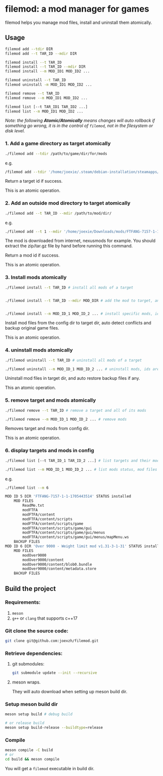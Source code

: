 # filemod: a mod manager for games

filemod helps you manage mod files, install and uninstall them atomically.

## Usage

```bash
filemod add --tdir DIR
filemod add --t TAR_ID --mdir DIR

filemod install --t TAR_ID
filemod install --t TAR_ID --mdir DIR
filemod install --m MOD_ID1 MOD_ID2 ...

filemod uninstall --t TAR_ID
filemod uninstall -m MOD_ID1 MOD_ID2 ...

filemod remove --t TAR_ID
filemod remove --m MOD_ID1 MOD_ID2 ...

filemod list [--t TAR_ID1 TAR_ID2 ...]
filemod list --m MOD_ID1 MOD_ID2 ...
```

*Note: the following **Atomic/Atomically** means changes will auto rollback if something go wrong, it is in the control of `filemod`, not in the filesystem or disk level.*

### 1. Add a game directory as target atomically

```bash
./filemod add --tdir /path/to/game/dir/for/mods
```

e.g. 

```bash
/filemod add --tdir '/home/joexie/.steam/debian-installation/steamapps/common/The Witcher 3/mods'
```

Return a target id if success.

This is an atomic operation.

### 2. Add an outside mod directory to target atomically

```bash
./filemod add --t TAR_ID --mdir /path/to/mod/dir/
```

e.g.

```bash
./filemod add --t 1 --mdir '/home/joexie/Downloads/mods/FTFANG-7157-1-1-1705443514'
```

The mod is downloaded from internet, nexusmods for example. You should extract the zip/tar.gz file by hand before running this command.

Return a mod id if success.

This is an atomic operation.

### 3. Install mods atomically

```bash
./filemod install --t TAR_ID # install all mods of a target


./filemod install --t TAR_ID --mdir MOD_DIR # add the mod to target, and install it


./filemod install --m MOD_ID_1 MOD_ID_2 ... # install specific mods, ids are separated by whitespace
```

Install mod files from the config dir to target dir, auto detect conflicts and backup original game files.

This is an atomic operation.

### 4. uninstall mods atomically

```bash
./filemod uninstall --t TAR_ID # uninstall all mods of a target

./filemod uninstall --m MOD_ID_1 MOD_ID_2 ... # uninstall mods, ids are separated by whitespace
```

Uninstall mod files in target dir, and auto restore backup files if any.

This an atomic operation.

### 5. remove target and mods atomically

```bash
./filemod remove --t TAR_ID # remove a target and all of its mods

./filemod remove --m MOD_ID_1 MOD_ID_2 ... # remove mods
```

Removes target and mods from config dir.

This is an atomic operation.

### 6. display targets and mods in config

```bash
./filemod list [--t TAR_ID_1 TAR_ID_2 ...] # list targets and their mods status

./filemod list --m MOD_ID_1 MOD_ID_2 ... # list mods status, mod files and backup files
```

e.g.

```bash
./filemod list --m 6

MOD ID 5 DIR 'FTFANG-7157-1-1-1705443514' STATUS installed
    MOD FILES
        ReadMe.txt
        modFTFA
        modFTFA/content
        modFTFA/content/scripts
        modFTFA/content/scripts/game
        modFTFA/content/scripts/game/gui
        modFTFA/content/scripts/game/gui/menus
        modFTFA/content/scripts/game/gui/menus/mapMenu.ws
    BACKUP FILES
MOD ID 6 DIR 'Over 9000 - Weight limit mod v1.31-3-1-31' STATUS installed
    MOD FILES
        modOver9000
        modOver9000/content
        modOver9000/content/blob0.bundle
        modOver9000/content/metadata.store
    BACKUP FILES
```

## Build the project

### Requirements:

1. `meson`
2. `g++` or `clang` that supports c++17

### Git clone the source code:

```bash
git clone git@github.com:joexzh/filemod.git
```

### Retrieve dependencies:

1. git submodules:

    ```bash
    git submodule update --init --recursive
    ```

2. meson wraps.

    They will auto download when setting up meson build dir.

### Setup meson build dir

```bash
meson setup build # debug build

# or release build
meson setup build-release --buildtype=release
```

### Compile

```bash
meson compile -C build
# or
cd build && meson compile
```

You will get a `filemod` executable in build dir.
